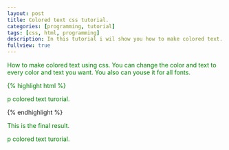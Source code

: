 ```yaml
---
layout: post
title: Colored text css tutorial.
categories: [programming, tutorial]
tags: [css, html, programming]
description: In this tutorial i wil show you how to make colored text.
fullview: true
---
```


How to make colored text using css. You can change the color and text to every color and text you want. You also can youse it for all fonts.

{% highlight html %}
<html>
  <head>
    <style>
      p {
        color: green;
      }
    </style>
  </head>
  
<body>
  <p>p colored text turorial.</p>
</body>
</html>
{% endhighlight %}

This is the final result.

<html>
  <head>
    <style>
      p.color-tutorial {
        color: green;
      }
    </style>
  </head>

<body>
  <p class="color-tutorial">p colored text turorial.</p>
</body>
</html>
